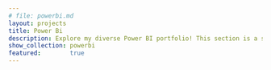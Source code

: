 ```yaml
---
# file: powerbi.md
layout: projects
title: Power Bi
description: Explore my diverse Power BI portfolio! This section is a showcase of the versatility of Power BI, with a variety of interactive dashboards and reports I've created using Microsoft Power BI. Each project demonstrates my ability to turn raw data into insightful visualizations that drive informed decision-making. Whether it's sales analysis, financial reporting, or operational metrics, these dashboards highlight my expertise in data modeling, DAX, and Power Query. Discover how I use Power BI to provide clear and actionable insights tailored to different business needs.
show_collection: powerbi
featured:        true
---
```

